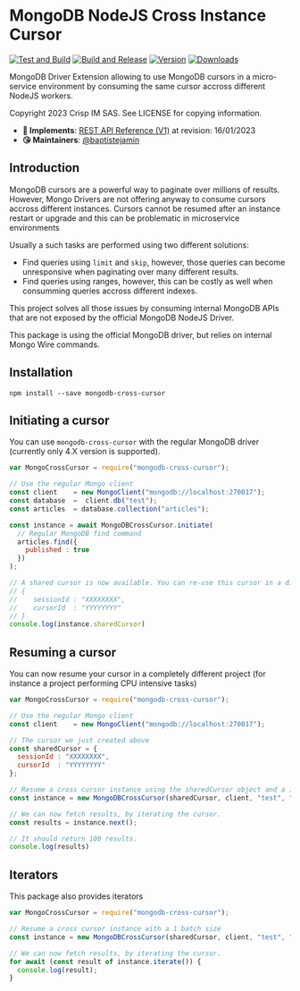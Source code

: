 # MongoDB NodeJS Cross Instance Cursor

[![Test and Build](https://github.com/crisp-oss/node-mongodb-native-cross-cursor/workflows/Test%20and%20Build/badge.svg?branch=master)](https://github.com/crisp-im/node-crisp-api/actions?query=workflow%3A%22Test+and+Build%22) [![Build and Release](https://github.com/crisp-oss/node-mongodb-native-cross-cursor/workflows/Build%20and%20Release/badge.svg)](https://github.com/crisp-oss/node-mongodb-native-cross-cursor/actions?query=workflow%3A%22Build+and+Release%22) [![Version](https://img.shields.io/npm/v/mongodb-cross-cursor.svg)](https://www.npmjs.com/package/crisp-api) [![Downloads](https://img.shields.io/npm/dt/mongodb-cross-cursor.svg)](https://www.npmjs.com/package/crisp-api)

MongoDB Driver Extension allowing to use MongoDB cursors in a micro-service environment by consuming the same cursor accross different NodeJS workers.

Copyright 2023 Crisp IM SAS. See LICENSE for copying information.

* **📝 Implements**: [REST API Reference (V1)](https://docs.crisp.chat/references/rest-api/v1/) at revision: 16/01/2023
* **😘 Maintainers**: [@baptistejamin](https://github.com/baptistejamin)

## Introduction

MongoDB cursors are a powerful way to paginate over millions of results. However, Mongo Drivers are not offering anyway to consume cursors accross different instances. Cursors cannot be resumed after an instance restart or upgrade and this can be problematic in microservice environments

Usually a such tasks are performed using two different solutions:

- Find queries using `limit` and `skip`, however, those queries can become unresponsive when paginating over many different results.
- Find queries using ranges, however, this can be costly as well when consumming queries accross different indexes.

This project solves all those issues by consuming internal MongoDB APIs that are not exposed by the official MongoDB NodeJS Driver.

This package is using the official MongoDB driver, but relies on internal Mongo Wire commands.

## Installation

`npm install --save mongodb-cross-cursor`

## Initiating a cursor

You can use `mongodb-cross-cursor` with the regular MongoDB driver (currently only 4.X version is supported).

```javascript
var MongoCrossCursor = require("mongodb-cross-cursor");

// Use the regular Mongo client
const client    = new MongoClient("mongodb://localhost:270017");
const database  =  client.db("test");
const articles  = database.collection("articles");

const instance = await MongoDBCrossCursor.initiate(
  // Regular MongoDB find command
  articles.find({
    published : true
  })
);

// A shared cursor is now available. You can re-use this cursor in a different worker
// {
//    sessionId : "XXXXXXXX",
//    cursorId  : "YYYYYYYY"
// }
console.log(instance.sharedCursor)

```

## Resuming a cursor

You can now resume your cursor in a completely different project (for instance a project performing CPU intensive tasks)

```javascript
var MongoCrossCursor = require("mongodb-cross-cursor");

// Use the regular Mongo client
const client    = new MongoClient("mongodb://localhost:270017");

// The cursor we just created above
const sharedCursor = {
  sessionId : "XXXXXXXX",
  cursorId  : "YYYYYYYY"
};

// Resume a cross cursor instance using the sharedCursor object and a 100 batch Size
const instance = new MongoDBCrossCursor(sharedCursor, client, "test", "articles", 100)

// We can now fetch results, by iterating the cursor.
const results = instance.next();

// It should return 100 results.
console.log(results)

```

## Iterators

This package also provides iterators

```javascript
var MongoCrossCursor = require("mongodb-cross-cursor");

// Resume a cross cursor instance with a 1 batch size
const instance = new MongoDBCrossCursor(sharedCursor, client, "test", "articles", 1)

// We can now fetch results, by iterating the cursor.
for await (const result of instance.iterate()) {
  console.log(result);
}

```
